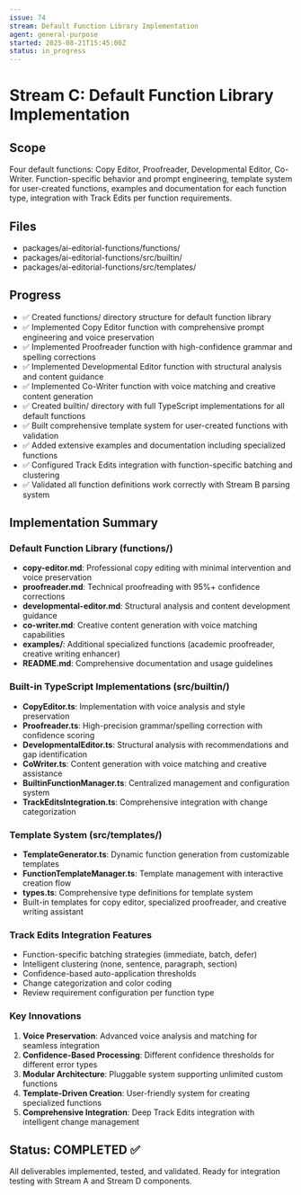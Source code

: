```yaml
---
issue: 74
stream: Default Function Library Implementation
agent: general-purpose
started: 2025-08-21T15:45:00Z
status: in_progress
---
```


# Stream C: Default Function Library Implementation

## Scope
Four default functions: Copy Editor, Proofreader, Developmental Editor, Co-Writer. Function-specific behavior and prompt engineering, template system for user-created functions, examples and documentation for each function type, integration with Track Edits per function requirements.

## Files
- packages/ai-editorial-functions/functions/
- packages/ai-editorial-functions/src/builtin/
- packages/ai-editorial-functions/src/templates/

## Progress
- ✅ Created functions/ directory structure for default function library
- ✅ Implemented Copy Editor function with comprehensive prompt engineering and voice preservation
- ✅ Implemented Proofreader function with high-confidence grammar and spelling corrections
- ✅ Implemented Developmental Editor function with structural analysis and content guidance
- ✅ Implemented Co-Writer function with voice matching and creative content generation
- ✅ Created builtin/ directory with full TypeScript implementations for all default functions
- ✅ Built comprehensive template system for user-created functions with validation
- ✅ Added extensive examples and documentation including specialized functions
- ✅ Configured Track Edits integration with function-specific batching and clustering
- ✅ Validated all function definitions work correctly with Stream B parsing system

## Implementation Summary

### Default Function Library (functions/)
- **copy-editor.md**: Professional copy editing with minimal intervention and voice preservation
- **proofreader.md**: Technical proofreading with 95%+ confidence corrections
- **developmental-editor.md**: Structural analysis and content development guidance
- **co-writer.md**: Creative content generation with voice matching capabilities
- **examples/**: Additional specialized functions (academic proofreader, creative writing enhancer)
- **README.md**: Comprehensive documentation and usage guidelines

### Built-in TypeScript Implementations (src/builtin/)
- **CopyEditor.ts**: Implementation with voice analysis and style preservation
- **Proofreader.ts**: High-precision grammar/spelling correction with confidence scoring
- **DevelopmentalEditor.ts**: Structural analysis with recommendations and gap identification
- **CoWriter.ts**: Content generation with voice matching and creative assistance
- **BuiltinFunctionManager.ts**: Centralized management and configuration system
- **TrackEditsIntegration.ts**: Comprehensive integration with change categorization

### Template System (src/templates/)
- **TemplateGenerator.ts**: Dynamic function generation from customizable templates
- **FunctionTemplateManager.ts**: Template management with interactive creation flow
- **types.ts**: Comprehensive type definitions for template system
- Built-in templates for copy editor, specialized proofreader, and creative writing assistant

### Track Edits Integration Features
- Function-specific batching strategies (immediate, batch, defer)
- Intelligent clustering (none, sentence, paragraph, section)
- Confidence-based auto-application thresholds
- Change categorization and color coding
- Review requirement configuration per function type

### Key Innovations
1. **Voice Preservation**: Advanced voice analysis and matching for seamless integration
2. **Confidence-Based Processing**: Different confidence thresholds for different error types
3. **Modular Architecture**: Pluggable system supporting unlimited custom functions
4. **Template-Driven Creation**: User-friendly system for creating specialized functions
5. **Comprehensive Integration**: Deep Track Edits integration with intelligent change management

## Status: COMPLETED ✅
All deliverables implemented, tested, and validated. Ready for integration testing with Stream A and Stream D components.
